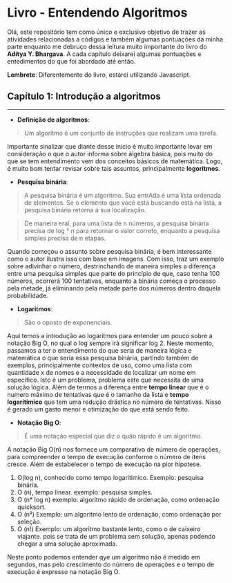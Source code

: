 # Livro - **Entendendo Algoritmos**

Olá, este repositório tem como único e exclusivo objetivo de trazer as atividades relacionadas a códigos e também algumas pontuações da minha parte enquanto me debruço dessa leitura muito importante do livro do **Aditya Y. Bhargava**. A cada capítulo deixarei algumas pontuações e entedimentos do que foi abordado até então. 

**Lembrete**: Diferentemente do livro, estarei utilizando Javascript.

## Capítulo 1: **Introdução a algoritmos**
-----
* **Definição de algoritmos**:
> Um algoritmo é um conjunto de instruções que realizam uma tarefa.

Importante sinalizar que diante desse início é muito importante levar em consideração o que o autor informa sobre álgebra básica, pois muito do que se tem entendimento vem dos conceitos básicos de matemática. Logo, é muito bom tentar revisar sobre tais assuntos, principalmente **logoritmos**.

* **Pesquisa binária**:
> A pesquisa binária é um algoritmo. Sua entrAda é uma lista ordenada de elementos. Se o elemento que você está buscando está na lista, a pesquisa binária retorna a sua localização.

> De maneira eral, para uma lista de n números, a pesquisa binária precisa de log ² n para retornar o valor correto, enquanto a pesquisa simples precisa de n etapas.

Quando começou o assunto sobre pesquisa binária, é bem interessante como o autor ilustra isso com base em imagens. Com isso, traz um exemplo sobre adivinhar o número, destrinchando de maneira simples a diferença entre uma pesquisa simples que parte do princípio de que, caso tenha 100 números, ocorrerá 100 tentativas, enquanto a binária começa o processo pela metade, já eliminando pela metade parte dos números dentro daquela probabilidade.

* **Logaritmos**:
> São o oposto de exponenciais.

Aqui temos a introdução ao logaritmos para entender um pouco sobre a notação Big O, no qual o log sempre irá significar log 2. Neste momento, passamos a ter o entendimento do que seria de maneira lógica e matemática o que seria essa pesquisa binária, partindo também de exemplos, principalmente contextos de uso, como uma lista com quantidade x de nomes e a necessidade de localizar um nome em específico. Isto é um problema, problema este que necessita de uma solução lógica. Além de termos a diferença entre **tempo linear** que é o numero máximo de tentativas que é o tamanho da lista e **tempo logarítimico** que tem uma redução drástica no número de tentativas. Nisso é gerado um gasto menor e otimização do que está sendo feito.

* **Notação Big O**:
> É uma notação especial que diz o quão rápido é um algoritmo.

A notação Big O(n) nos fornece um comparativo de número de operações, para compreender o tempo de execução conforme o número de itens cresce. Além de estabelecer o tempo de execução na pior hípotese.

1. O(log n), conhecido como tempo logarítimico. Exemplo: pesquisa binária.
2. O (n), tempo linear. exemplo: pesquisa simples.
3. O (n* log n) exemplo: algoritmo rápido de ordenação, como ordenação quicksort.
4. O (n²) Exemplo: um algoritmo lento de ordenação, como ordenação por seleção.
5. O (n!) Exemplo: um algoritmo bastante lento, como o de caixeiro viajante. pois se trata de um problema sem solução, apenas podendo chegar a uma solução aproximada.

Neste ponto podemos entender qye um algoritmo não é medido em segundos, mas pelo crescimento do número de operações e o tempo de execução é expresso na notação Big O.


